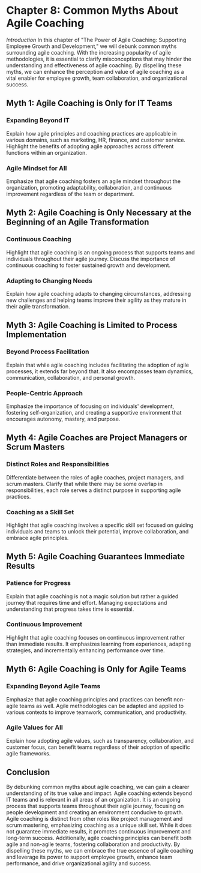 Chapter 8: Common Myths About Agile Coaching
============================================

*Introduction* In this chapter of "The Power of Agile Coaching: Supporting Employee Growth and Development," we will debunk common myths surrounding agile coaching. With the increasing popularity of agile methodologies, it is essential to clarify misconceptions that may hinder the understanding and effectiveness of agile coaching. By dispelling these myths, we can enhance the perception and value of agile coaching as a vital enabler for employee growth, team collaboration, and organizational success.

Myth 1: Agile Coaching is Only for IT Teams
-------------------------------------------

### Expanding Beyond IT

Explain how agile principles and coaching practices are applicable in various domains, such as marketing, HR, finance, and customer service. Highlight the benefits of adopting agile approaches across different functions within an organization.

### Agile Mindset for All

Emphasize that agile coaching fosters an agile mindset throughout the organization, promoting adaptability, collaboration, and continuous improvement regardless of the team or department.

Myth 2: Agile Coaching is Only Necessary at the Beginning of an Agile Transformation
------------------------------------------------------------------------------------

### Continuous Coaching

Highlight that agile coaching is an ongoing process that supports teams and individuals throughout their agile journey. Discuss the importance of continuous coaching to foster sustained growth and development.

### Adapting to Changing Needs

Explain how agile coaching adapts to changing circumstances, addressing new challenges and helping teams improve their agility as they mature in their agile transformation.

Myth 3: Agile Coaching is Limited to Process Implementation
-----------------------------------------------------------

### Beyond Process Facilitation

Explain that while agile coaching includes facilitating the adoption of agile processes, it extends far beyond that. It also encompasses team dynamics, communication, collaboration, and personal growth.

### People-Centric Approach

Emphasize the importance of focusing on individuals' development, fostering self-organization, and creating a supportive environment that encourages autonomy, mastery, and purpose.

Myth 4: Agile Coaches are Project Managers or Scrum Masters
-----------------------------------------------------------

### Distinct Roles and Responsibilities

Differentiate between the roles of agile coaches, project managers, and scrum masters. Clarify that while there may be some overlap in responsibilities, each role serves a distinct purpose in supporting agile practices.

### Coaching as a Skill Set

Highlight that agile coaching involves a specific skill set focused on guiding individuals and teams to unlock their potential, improve collaboration, and embrace agile principles.

Myth 5: Agile Coaching Guarantees Immediate Results
---------------------------------------------------

### Patience for Progress

Explain that agile coaching is not a magic solution but rather a guided journey that requires time and effort. Managing expectations and understanding that progress takes time is essential.

### Continuous Improvement

Highlight that agile coaching focuses on continuous improvement rather than immediate results. It emphasizes learning from experiences, adapting strategies, and incrementally enhancing performance over time.

Myth 6: Agile Coaching is Only for Agile Teams
----------------------------------------------

### Expanding Beyond Agile Teams

Emphasize that agile coaching principles and practices can benefit non-agile teams as well. Agile methodologies can be adapted and applied to various contexts to improve teamwork, communication, and productivity.

### Agile Values for All

Explain how adopting agile values, such as transparency, collaboration, and customer focus, can benefit teams regardless of their adoption of specific agile frameworks.

Conclusion
----------

By debunking common myths about agile coaching, we can gain a clearer understanding of its true value and impact. Agile coaching extends beyond IT teams and is relevant in all areas of an organization. It is an ongoing process that supports teams throughout their agile journey, focusing on people development and creating an environment conducive to growth. Agile coaching is distinct from other roles like project management and scrum mastering, emphasizing coaching as a unique skill set. While it does not guarantee immediate results, it promotes continuous improvement and long-term success. Additionally, agile coaching principles can benefit both agile and non-agile teams, fostering collaboration and productivity. By dispelling these myths, we can embrace the true essence of agile coaching and leverage its power to support employee growth, enhance team performance, and drive organizational agility and success.
